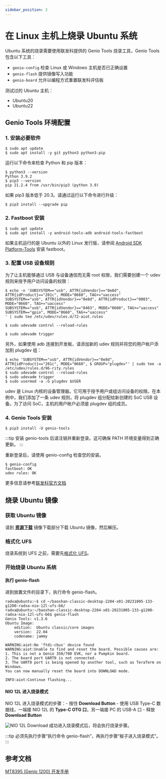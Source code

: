 ```yaml
---
sidebar_position: 2
---
```


# 在 Linux 主机上烧录 Ubuntu 系统

Ubuntu 系统的烧录需要使用联发科提供的 Genio Tools 烧录工具，Genio Tools 包含以下工具：

- `genio-config` 检查 Linux 或 Windows 主机是否已正确设置
- `genio-flash` 提供镜像写入功能
- `genio-board` 允许以编程方式重置联发科评估板

测试过的 Ubuntu 主机：

- Ubuntu20
- Ubuntu22

## Genio Tools 环境配置

### 1. 安装必要软件

```
$ sudo apt update
$ sudo apt install -y git python3 python3-pip
```

运行以下命令来检查 Python 和 pip 版本：

```
$ python3 --version
Python 3.9.2
$ pip3 --version
pip 21.2.4 from /usr/bin/pip3 (python 3.9)
```

如果 pip3 版本低于 20.3。请通过运行以下命令进行升级：

```
$ pip3 install --upgrade pip
```

### 2. Fastboot 安装

```
$ sudo apt update
$ sudo apt install -y android-tools-adb android-tools-fastboot
```

如果主机运行的是 Ubuntu 以外的 Linux 发行版，请参阅 [Android SDK Platform-Tools](https://developer.android.com/studio/releases/platform-tools) 安装 fastboot。

### 3. 配置 USB 设备规则

为了让主机能够通过 USB 与设备通信而无需 root 权限，我们需要创建一个 udev 规则来授予用户访问设备的权限：

```
$ echo -n 'SUBSYSTEM=="usb", ATTR{idVendor}=="0e8d", ATTR{idProduct}=="201c", MODE="0660", TAG+="uaccess"
SUBSYSTEM=="usb", ATTR{idVendor}=="0e8d", ATTR{idProduct}=="0003", MODE="0660", TAG+="uaccess"
SUBSYSTEM=="usb", ATTR{idVendor}=="0403", MODE="0660", TAG+="uaccess"
SUBSYSTEM=="gpio", MODE="0660", TAG+="uaccess"
' | sudo tee /etc/udev/rules.d/72-aiot.rules

$ sudo udevadm control --reload-rules

$ sudo udevadm trigger
```

另外，如果使用 adb 连接到开发板，请添加新的 udev 规则并将您的用户帐户添加到 plugdev 组：

```
$ echo 'SUBSYSTEM=="usb", ATTR{idVendor}=="0e8d", ATTR{idProduct}=="201c", MODE="0660", $ GROUP="plugdev"' | sudo tee -a /etc/udev/rules.d/96-rity.rules
$ sudo udevadm control --reload-rules
$ sudo udevadm trigger
$ sudo usermod -a -G plugdev $USER
```

udev 是 Linux 内核的设备管理器。它可用于授予用户或组访问设备的权限。在本例中，我们添加了一条 udev 规则，将 plugdev 组分配给新创建的 SoC USB 设备。为了访问 SoC，主机的用户帐户必须是 plugdev 组的成员。

### 4. Genio Tools 安装

```
$ pip3 install -U genio-tools
```

:::tip
安装 genio-tools 后请注销并重新登录。这可确保 PATH 环境变量得到正确更新。
:::

重新登录后，请使用 genio-config 检查您的安装。

```
$ genio-config
fastboot: OK
udev rules: OK
```

更多信息请参考[联发科官方文档](https://mediatek.gitlab.io/aiot/doc/aiot-dev-guide/master/sw/yocto/get-started/env-setup/flash-env-linux.html)

## 烧录 Ubuntu 镜像

### 获取 Ubuntu 镜像

请到 [**资源下载**](../download/README) 镜像下载部分下载 Ubuntu 镜像，然后解压。

### 格式化 UFS

烧录系统到 UFS 之前，需要先[格式化 UFS](/nio/nio12l/installation/format-ufs)。

### 开始烧录 Ubuntu 系统

#### 执行 genio-flash

进到放置文件的目录下，执行命令 genio-flash。

```
radxa@ubuntu:~$ cd ~/baoshan-classic-desktop-2204-x01-20231005-133-g1200-radxa-nio-12l-ufs-b6/
radxa@ubuntu:~/baoshan-classic-desktop-2204-x01-20231005-133-g1200-radxa-nio-12l-ufs-b6$ genio-flash
Genio Tools: v1.3.6
Ubuntu Image:
	edition:  Ubuntu classic/core images
	version:  22.04
	codename: jammy

WARNING:aiot:No 'ftdi-cbus' device found
WARNING:aiot:Unable to find and reset the board. Possible causes are:
1. This is not a Genio 350/700 EVK, nor a Pumpkin board.
2. The board port UART0 is not connected.
3. The UART0 port is being opened by another tool, such as TeraTerm on Windows.
You can now manually reset the board into DOWNLOAD mode.

INFO:aiot:Continue flashing...
```

#### NIO 12L 进入烧录模式

NIO 12L 进入烧录模式的步骤：- 按住 **Download Button** - 使用 USB Type-C 数据线，一端接 NIO 12L 的 **Type-C OTG 口**，另一端接 PC 的 USB-A 口 - 释放 **Download Button**

![NIO 12L Download](/img/nio/nio12l/n12l_download.webp)
成功进入烧录模式后，将会执行烧录步骤。

:::tip
必须先执行步骤“执行命令 genio-flash”，再执行步骤“板子进入烧录模式”。
:::

## 参考文档

[MT8395 (Genio 1200) 开发手册](https://mediatek.gitlab.io/aiot/doc/aiot-dev-guide/master/hw/mt8395-soc.html)
